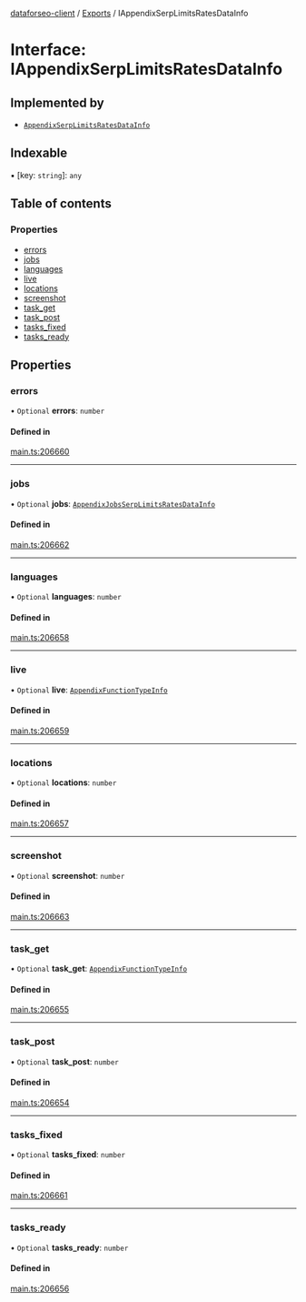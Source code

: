 [dataforseo-client](../README.md) / [Exports](../modules.md) / IAppendixSerpLimitsRatesDataInfo

# Interface: IAppendixSerpLimitsRatesDataInfo

## Implemented by

- [`AppendixSerpLimitsRatesDataInfo`](../classes/AppendixSerpLimitsRatesDataInfo.md)

## Indexable

▪ [key: `string`]: `any`

## Table of contents

### Properties

- [errors](IAppendixSerpLimitsRatesDataInfo.md#errors)
- [jobs](IAppendixSerpLimitsRatesDataInfo.md#jobs)
- [languages](IAppendixSerpLimitsRatesDataInfo.md#languages)
- [live](IAppendixSerpLimitsRatesDataInfo.md#live)
- [locations](IAppendixSerpLimitsRatesDataInfo.md#locations)
- [screenshot](IAppendixSerpLimitsRatesDataInfo.md#screenshot)
- [task\_get](IAppendixSerpLimitsRatesDataInfo.md#task_get)
- [task\_post](IAppendixSerpLimitsRatesDataInfo.md#task_post)
- [tasks\_fixed](IAppendixSerpLimitsRatesDataInfo.md#tasks_fixed)
- [tasks\_ready](IAppendixSerpLimitsRatesDataInfo.md#tasks_ready)

## Properties

### errors

• `Optional` **errors**: `number`

#### Defined in

[main.ts:206660](https://github.com/dataforseo/TypeScriptClient/blob/7ca1aa4/main.ts#L206660)

___

### jobs

• `Optional` **jobs**: [`AppendixJobsSerpLimitsRatesDataInfo`](../classes/AppendixJobsSerpLimitsRatesDataInfo.md)

#### Defined in

[main.ts:206662](https://github.com/dataforseo/TypeScriptClient/blob/7ca1aa4/main.ts#L206662)

___

### languages

• `Optional` **languages**: `number`

#### Defined in

[main.ts:206658](https://github.com/dataforseo/TypeScriptClient/blob/7ca1aa4/main.ts#L206658)

___

### live

• `Optional` **live**: [`AppendixFunctionTypeInfo`](../classes/AppendixFunctionTypeInfo.md)

#### Defined in

[main.ts:206659](https://github.com/dataforseo/TypeScriptClient/blob/7ca1aa4/main.ts#L206659)

___

### locations

• `Optional` **locations**: `number`

#### Defined in

[main.ts:206657](https://github.com/dataforseo/TypeScriptClient/blob/7ca1aa4/main.ts#L206657)

___

### screenshot

• `Optional` **screenshot**: `number`

#### Defined in

[main.ts:206663](https://github.com/dataforseo/TypeScriptClient/blob/7ca1aa4/main.ts#L206663)

___

### task\_get

• `Optional` **task\_get**: [`AppendixFunctionTypeInfo`](../classes/AppendixFunctionTypeInfo.md)

#### Defined in

[main.ts:206655](https://github.com/dataforseo/TypeScriptClient/blob/7ca1aa4/main.ts#L206655)

___

### task\_post

• `Optional` **task\_post**: `number`

#### Defined in

[main.ts:206654](https://github.com/dataforseo/TypeScriptClient/blob/7ca1aa4/main.ts#L206654)

___

### tasks\_fixed

• `Optional` **tasks\_fixed**: `number`

#### Defined in

[main.ts:206661](https://github.com/dataforseo/TypeScriptClient/blob/7ca1aa4/main.ts#L206661)

___

### tasks\_ready

• `Optional` **tasks\_ready**: `number`

#### Defined in

[main.ts:206656](https://github.com/dataforseo/TypeScriptClient/blob/7ca1aa4/main.ts#L206656)
